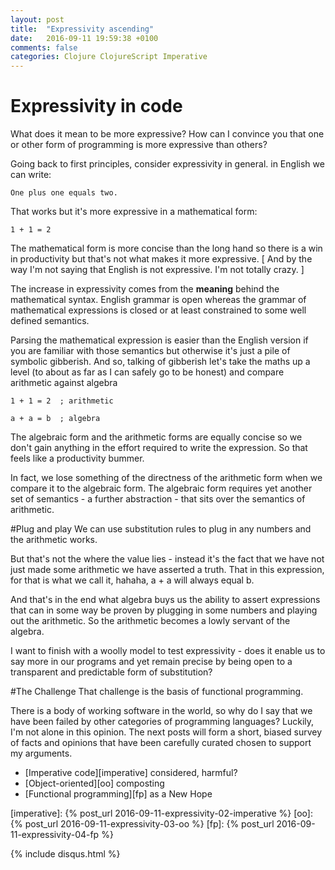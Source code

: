 ```yaml
---
layout: post
title:  "Expressivity ascending"
date:   2016-09-11 19:59:38 +0100
comments: false
categories: Clojure ClojureScript Imperative
---
```


# Expressivity in code
What does it mean to be more expressive? How can I convince you that one or other form of programming is more expressive than others? 

Going back to first principles, consider expressivity in general. in English we can write:

```
One plus one equals two.
```

That works but it's more expressive in a mathematical form:

```
1 + 1 = 2
```

The mathematical form is more concise than the long hand so there is a win in productivity but that's not what makes it more expressive. [ And by the way I'm not saying that English is not expressive. I'm not totally crazy. ]

The increase in expressivity comes from the **meaning** behind the mathematical syntax. English grammar is open whereas the grammar of mathematical expressions is closed or at least constrained to some well defined semantics.

Parsing the mathematical expression is easier than the English version if you are familiar with those semantics but otherwise it's just a pile of symbolic gibberish. And so, talking of gibberish let's take the maths up a level (to about as far as I can safely go to be honest) and compare arithmetic against algebra

```
1 + 1 = 2  ; arithmetic

a + a = b  ; algebra
```


The algebraic form and the arithmetic forms are equally concise so we don't gain anything in the effort required to write the expression. So that feels like a productivity bummer.

In fact, we lose something of the directness of the arithmetic form when we compare it to the algebraic form. The algebraic form requires yet another set of semantics - a further abstraction - that sits over the semantics of arithmetic. 

#Plug and play
We can use substitution rules to plug in any numbers and the arithmetic works.

But that's not the where the value lies - instead it's the fact that we have not just made some arithmetic we have asserted a truth. That in this expression, for that is what we call it, hahaha, a + a will always equal b.

And that's in the end what algebra buys us the ability to assert expressions that can in some way be proven by plugging in some numbers and playing out the arithmetic. So the arithmetic becomes a lowly servant of the algebra.

I want to finish with a woolly model to test expressivity - does it enable us to say more in our programs and yet remain precise by being open to a transparent and predictable form of substitution?

#The Challenge
That challenge is the basis of functional programming.

There is a body of working software in the world, so why do I say that we have been failed by other categories of programming languages? Luckily, I'm not alone in this opinion. The next posts will form a short, biased survey of facts and opinions that have been carefully curated chosen to support my arguments.

- [Imperative code][imperative] considered, harmful?
- [Object-oriented][oo] composting
- [Functional programming][fp] as a New Hope

[imperative]: {% post_url 2016-09-11-expressivity-02-imperative %}
[oo]: {% post_url 2016-09-11-expressivity-03-oo %}
[fp]: {% post_url 2016-09-11-expressivity-04-fp %}


{% include disqus.html %}
